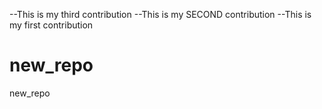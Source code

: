 --This is my third contribution
--This is my SECOND contribution
--This is my first contribution
# new_repo
new_repo
